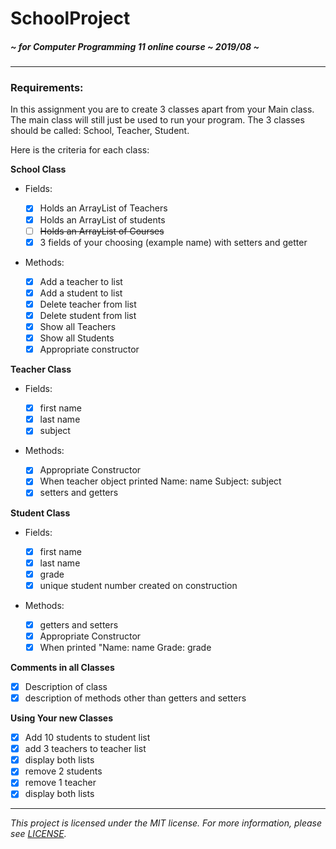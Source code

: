 # SchoolProject
##### *~ for Computer Programming 11 online course ~ 2019/08 ~*

---

### Requirements:

In this assignment you are to create 3 classes apart from your Main class.  The main class will still just be used to run your program.  The 3 classes should be called: School, Teacher, Student.

Here is the criteria for each class:

**School Class**

* Fields:

  * [x] Holds an ArrayList of Teachers
  * [x] Holds an ArrayList of students
  * [ ] ~~Holds an ArrayList of Courses~~
  * [x] 3 fields of your choosing (example name) with setters and getter

* Methods:

  * [x] Add a teacher to list
  * [x] Add a student to list
  * [x] Delete teacher from list
  * [x] Delete student from list
  * [x] Show all Teachers
  * [x] Show all Students
  * [x] Appropriate constructor

**Teacher Class**

* Fields:

  * [x] first name
  * [x] last name
  * [x] subject

* Methods:

  * [x] Appropriate Constructor
  * [x] When teacher object printed Name: name Subject: subject
  * [x] setters and getters

**Student Class**

* Fields:

  * [x] first name
  * [x] last name
  * [x] grade
  * [x] unique student number created on construction

* Methods:

  * [x] getters and setters
  * [x] Appropriate Constructor
  * [x] When printed "Name: name Grade: grade

**Comments in all Classes**

* [x] Description of class
* [x] description of methods other than getters and setters

**Using Your new Classes**

* [x] Add 10 students to student list
* [x] add 3 teachers to teacher list
* [x] display both lists
* [x] remove 2 students
* [x] remove 1 teacher
* [x] display both lists

---

*This project is licensed under the MIT license. For more information, please see [LICENSE](./LICENSE).*
